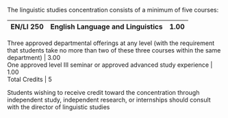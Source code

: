 The linguistic studies concentration consists of a minimum of five courses:

EN/LI 250  |  English Language and Linguistics  |  1.00  
---|---|---  
Three approved departmental offerings at any level (with the requirement that
students take no more than two of these three courses within the same
department)  |  3.00  
One approved level III seminar or approved advanced study experience  |  1.00  
Total Credits  |  5  
  
Students wishing to receive credit toward the concentration through
independent study, independent research, or internships should consult with
the director of linguistic studies

